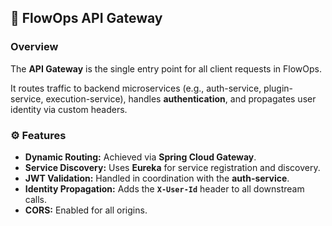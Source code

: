 ## 🧩 FlowOps API Gateway

### Overview

The **API Gateway** is the single entry point for all client requests in FlowOps.

It routes traffic to backend microservices (e.g., auth-service, plugin-service, execution-service), handles **authentication**, and propagates user identity via custom headers.

### ⚙️ Features

* **Dynamic Routing:** Achieved via **Spring Cloud Gateway**.
* **Service Discovery:** Uses **Eureka** for service registration and discovery.
* **JWT Validation:** Handled in coordination with the **auth-service**.
* **Identity Propagation:** Adds the **`X-User-Id`** header to all downstream calls.
* **CORS:** Enabled for all origins.